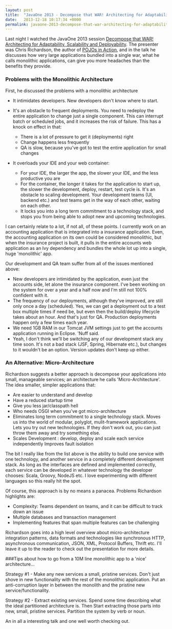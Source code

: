 ```yaml
---
layout: post
title:  "JavaOne 2013 - Decompose that WAR! Architecting for Adaptability, Scalability and Deployability"
date:   2013-12-18 10:17:34 +0000
permalink: javaone-2013-decompose-that-war-architecting-for-adaptability-scalability-and-deployability
---
```


Last night I watched the JavaOne 2013 session [Decompose that WAR! Architecting for Adaptability, Scalability and Deployability](http://parleys.com/play/525047b6e4b0c4f11ec5764b). The presenter was Chris Richardson, the author of [POJOs in Action](http://www.amazon.co.uk/POJOs-Action-Developing-Applications-Lightweight/dp/1932394583), and in the  talk he discusses how very large applications bundled into a single war, what he calls monolithic applications, can give you more headaches than the benefits they provide.

### Problems with the Monolithic Architecture

First, he discussed the problems with a monolithic architecture

* It intimidates developers. New developers don't know where to start.
* It's an obstacle to frequent deployments. You need to redeploy the entire application to change just a single component. This can interrupt batch or scheduled jobs, and it increases the risk of failure. This has a knock on effect in that:
	* There is a lot of pressure to get it (deployments) right
    * Change happens less frequently
    * QA is slow, because you've got to test the entire application for small changes

* It overloads your IDE and your web container:
	* For your IDE, the larger the app, the slower your IDE, and the less productive you are
    * For the container, the longer it takes for the application to start up, the slower the development, deploy, restart, test cycle is.
It's an obstacle to scaling development. Your development teams (UI, backend etc.) and test teams get in the way of each other, waiting on each other.
	* It locks you into a long term commitment to a technology stack, and stops you from being able to adopt new and upcoming technologies.

I can certainly relate to a lot, if not all, of these points. I currently work on an accounting application that is integrated into a insurance application. Even, the accounting application on its own could be considered monolithic, but when the insurance project is built, it pulls in the entire accounts web application as an Ivy dependency and bundles the whole lot up into a single, huge 'monolithic' app.

Our development and QA team suffer from all of the issues mentioned above:

* New developers are intimidated by the application, even just the accounts side, let alone the insurance component. I've been working on the system for over a year and a half now and I'm still not 100% confident with it.
* The frequency of our deployments, although they've improved, are still only once a day (scheduled). Yes, we can get a deployment out to a test box multiple times if need be, but even then the build/deploy lifecycle takes about an hour. And that's just for QA. Production deployments happen only a few times each year.
* We need 1GB RAM in our Tomcat JVM settings just to get the accounts application running in Eclipse. 'Nuff said.
* Yeah, I don't think we'll be switching any of our development stack any time soon. It's not a bad stack (JSF, Spring, Hibernate etc.), but changes to it wouldn't be an option. Version updates don't keep up either.

### An Alternative: Micro-Architecture

Richardson suggests a better approach is decompose your applications into small, manageable services; an architecture he calls 'Micro-Architecture'. The idea
smaller, simpler applications that:

* Are easier to understand and develop
* Have a reduced startup time
* Give you less jar/classpath hell
* Who needs OSGI when you've got micro-architecture
* Eliminates long term commitment to a single technology stack. Moves us into the world of modular, polyglot, mulit-framework applications. Lets you try out new technologies. If they don't work out, you can just throw them away and try something else.
* Scales Development : develop, deploy and scale each service independently
Improves fault isolation

The bit I really like from the list above is the ability to build one service with one technology, and another service in a completely different development stack. As long as the interfaces are defined and implemented correctly, each service can be developed in whatever technology the developer chooses: Scala, Groovy, NodeJS etc. I love experimenting with different languages so this really hit the spot.

Of course, this approach is by no means a panacea. Problems Richardson highlights are:

* Complexity: Teams dependent on teams, and it can be difficult to track down an issue
* Multiple databases and transaction management
* Implementing features that span multiple features can be challenging

Richardson goes into a high level overview about micro-architecture integration patterns, data formats and technologies like synchronous HTTP, asynchronous communication, JSON, XML, Protocol Buffers, Thrift etc. I'll leave it up to the reader to check out the presentation for more details.

###Tips about how to go from a 10M line monolithic app to a 'nice' architecture…

Strategy #1 - Make any new services a small, pristine services. Don't just shove in new functionality with the rest of the monolithic application. Put an anti-corruption layer in between the monolith and the pristine new service/functionality.

Strategy #2 - Extract existing services. Spend some time describing what the ideal partitioned architecture is. Then Start extracting those parts into new, small, pristine services. Partition the system by verb or noun.

An in all a interesting talk and one well worth checking out.
